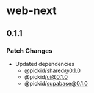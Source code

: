# web-next

## 0.1.1

### Patch Changes

- Updated dependencies
  - @pickid/shared@0.1.0
  - @pickid/ui@0.1.0
  - @pickid/supabase@0.1.0
